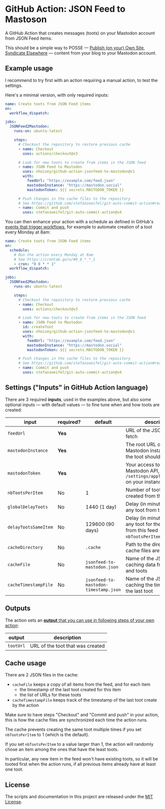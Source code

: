 # GitHub Action: JSON Feed to Mastoson

A GitHub Action that creates messages (toots) on your Mastodon account from JSON Feed items.

This should be a simple way to POSSE — [Publish (on your) Own Site, Syndicate Elsewhere](https://indieweb.org/POSSE) — content from your blog to your Mastodon account.

## Example usage

I recommend to try first with an action requiring a manual action, to test the settings.

Here's a minimal version, with only required inputs:

```yaml
name: Create toots from JSON Feed items
on:
  workflow_dispatch:

jobs:
  JSONFeed2Mastodon:
    runs-on: ubuntu-latest

    steps:
      # Checkout the repository to restore previous cache
      - name: Checkout
        uses: actions/checkout@v3

      # Look for new toots to create from items in the JSON feed
      - name: JSON Feed to Mastodon
        uses: nhoizey/github-action-jsonfeed-to-mastodon@v1
        with:
          feedUrl: "https://example.com/feed.json"
          mastodonInstance: "https://mastodon.social"
          mastodonToken: ${{ secrets.MASTODON_TOKEN }}

      # Push changes in the cache files to the repository
      # See https://github.com/stefanzweifel/git-auto-commit-action#readme
      - name: Commit and push
        uses: stefanzweifel/git-auto-commit-action@v4
```

You can then enhance your action with a schedule as defined in GitHub's [events that trigger workflows](https://docs.github.com/en/actions/using-workflows/events-that-trigger-workflows#schedule), for example to automate creation of a toot every Monday at 8am:

```yaml
name: Create toots from JSON Feed items
on:
  schedule:
    # Run the action every Monday at 8am
    # See https://crontab.guru/#0_8_*_*_1
    - cron: "0 8 * * 1"
  workflow_dispatch:

jobs:
  JSONFeed2Mastodon:
    runs-on: ubuntu-latest

    steps:
      # Checkout the repository to restore previous cache
      - name: Checkout
        uses: actions/checkout@v3

      # Look for new toots to create from items in the JSON feed
      - name: JSON Feed to Mastodon
        id: createToot
        uses: nhoizey/github-action-jsonfeed-to-mastodon@v1
        with:
          feedUrl: "https://example.com/feed.json"
          mastodonInstance: "https://mastodon.social"
          mastodonToken: ${{ secrets.MASTODON_TOKEN }}

      # Push changes in the cache files to the repository
      # See https://github.com/stefanzweifel/git-auto-commit-action#readme
      - name: Commit and push
        uses: stefanzweifel/git-auto-commit-action@v4
```

## Settings ("Inputs" in GitHub Action language)

There are 3 required **inputs**, used in the examples above, but also some optional inputs — with default values — to fine tune when and how toots are created:

| input                | required? | default                               | description                                                                                              |
| -------------------- | --------- | ------------------------------------- | -------------------------------------------------------------------------------------------------------- |
| `feedUrl`            | **Yes**   |                                       | URL of the JSON Feed to fetch                                                                            |
| `mastodonInstance`   | **Yes**   |                                       | The root URL of the Mastodon instance where the toot should be created                                   |
| `mastodonToken`      | **Yes**   |                                       | Your access token for the Mastodon API, get it from `/settings/applications/new` on your instance        |
| `nbTootsPerItem`     | No        | 1                                     | Number of toots that can be created from the same item                                                   |
| `globalDelayToots`   | No        | 1440 (1 day)                          | Delay (in minutes) between any toot from this feed                                                       |
| `delayTootsSameItem` | No        | 129600 (90 days)                      | Delay (in minutes) between any toot for the same item from this feed (used only if `nbTootsPerItem > 1`) |
| `cacheDirectory`     | No        | `.cache`                              | Path to the directory where cache files are stored                                                       |
| `cacheFile`          | No        | `jsonfeed-to-mastodon.json`           | Name of the JSON file caching data from the feed and toots                                               |
| `cacheTimestampFile` | No        | `jsonfeed-to-mastodon-timestamp.json` | Name of the JSON file caching the timestamp of the last toot                                             |

## Outputs

The action sets an [**output** that you can use in following steps of your own action](https://docs.github.com/en/actions/creating-actions/metadata-syntax-for-github-actions#outputs-for-docker-container-and-javascript-actions):

| output    | description                      |
| --------- | -------------------------------- |
| `tootUrl` | URL of the toot that was created |

## Cache usage

There are 2 JSON files in the cache:

- `cacheFile` keeps a copy of all items from the feed, and for each item
  - the timestamp of the last toot created for this item
  - the list of URLs for these toots
- `cacheTimestampFile` keeps track of the timestamp of the last toot create by the action

Make sure to have steps "Checkout" and "Commit and push" in your action, this is how the cache files are synchronized each time the action runs.

The cache prevents creating the same toot multiple times if you set `nbTootsPerItem` to 1 (which is the default).

If you set `nbTootsPerItem` to a value larger than 1, the action will randomly chose an item among the ones that have the least toots.

In particular, any new item in the feed won't have existing toots, so it will be tooted first when the action runs, if all previous items already have at least one toot.

## License

The scripts and documentation in this project are released under the [MIT License](LICENSE).
